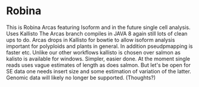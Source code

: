 # Robina
This is Robina Arcas featuring Isoform and in the future single cell analysis. Uses Kallisto
The Arcas branch compiles in JAVA 8 again still lots of clean ups to do. 
Arcas drops in Kallisto for bowtie to allow isoform analysis important for polyploids and plants in general. 
In addition pseudpmapping is faster etc. Unlike our other workflows kallisto is chosen over salmon as kalisto is available for windows.
Simpler, easier done. At the moment single reads uses vague estimates of length as does salmon. 
But let's be open for SE data one needs insert size and some estimation of variation of the latter.
Genomic data will likely no longer be supported. (Thoughts?)
